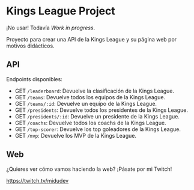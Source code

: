 # Kings League Project

¡No usar! Todavía *Work in progress*.

Proyecto para crear una API de la Kings League y su página web por motivos didácticos.

## API

Endpoints disponibles:

* GET `/leaderboard`: Devuelve la clasificación de la Kings League.
* GET `/teams`: Devuelve todos los equipos de la Kings League.
* GET `/teams/:id`: Devuelve un equipo de la Kings League.
* GET `/presidents`: Devuelve todos los presidentes de la Kings League.
* GET `/presidents/:id`: Devuelve un presidente de la Kings League.
* GET `/coachs`: Devuelve todos los coachs de la Kings League.
* GET `/top-scorer`: Devuelve los top goleadores de la Kings League.
* GET `/mvp`: Devuelve los MVP de la Kings League.

## Web

¿Quieres ver cómo vamos haciendo la web?
¡Pásate por mi Twitch!

https://twitch.tv/midudev